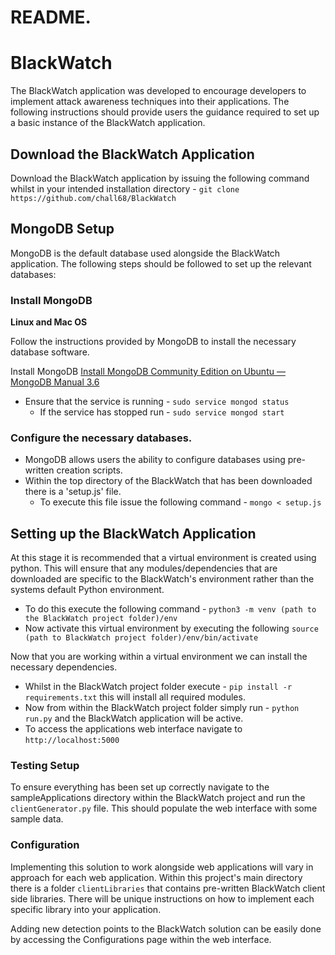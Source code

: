 # README.


# BlackWatch
The BlackWatch application was developed to encourage developers to implement attack awareness techniques into their applications. The following instructions should provide users the guidance required to set up a basic instance of the BlackWatch application.

## Download the BlackWatch Application

Download the BlackWatch application by issuing the following command whilst in your intended installation directory - `git clone https://github.com/chall68/BlackWatch`


## MongoDB Setup

MongoDB is the default database used alongside the BlackWatch application. The following steps should be followed to set up the relevant databases:
 
### Install MongoDB

**Linux and Mac OS**

Follow the instructions provided by MongoDB to install the necessary database software.

Install MongoDB [Install MongoDB Community Edition on Ubuntu — MongoDB Manual 3.6](https://docs.mongodb.com/manual/tutorial/install-mongodb-on-ubuntu/)

* Ensure that the service is running - `sudo service mongod status` 
	* If the service has stopped run - `sudo service mongod start`

### Configure the necessary databases.

* MongoDB allows users the ability to configure databases using pre-written creation scripts.
* Within the top directory of the BlackWatch that has been downloaded there is a 'setup.js' file.
    * To execute this file issue the following command - `mongo < setup.js`
    

## Setting up the BlackWatch Application

At this stage it is recommended that a virtual environment is created using python. This will ensure that any modules/dependencies that are downloaded are specific to the BlackWatch's environment rather than the systems default Python environment.

* To do this execute the following command - `python3 -m venv (path to the BlackWatch project folder)/env`
* Now activate this virtual environment by executing the following `source (path to BlackWatch project folder)/env/bin/activate`

Now that you are working within a virtual environment we can install the necessary dependencies.

* Whilst in the BlackWatch project folder execute - `pip install -r requirements.txt` this will install all required modules.
* Now from within the BlackWatch project folder simply run - `python run.py` and the BlackWatch application will be active.
* To access the applications web interface navigate to `http://localhost:5000`

### Testing Setup

To ensure everything has been set up correctly navigate to the sampleApplications directory within the BlackWatch project and run the `clientGenerator.py` file. This should populate the web interface with some sample data. 


### Configuration

Implementing this solution to work alongside web applications will vary in approach for each web application. Within this project's main directory there is a folder `clientLibraries` that contains pre-written BlackWatch client side libraries. There will be unique instructions on how to implement each specific library into your application.

Adding new detection points to the BlackWatch solution can be easily done by accessing the Configurations page within the web interface.

